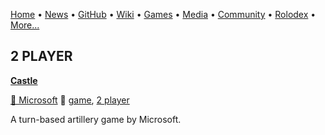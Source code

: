 [Home](https://qb64.com) • [News](/news.md) • [GitHub](/github.md) • [Wiki](/wiki.md) • [Games](/games.md) • [Media](/media.md) • [Community](/community.md) • [Rolodex](/rolodex.md) • [More...](/more.md)

## 2 PLAYER

**[Castle](castle/index)**

[🐝 Microsoft](microsoft) 🔗 [game](game), [2 player](2-player)

A turn-based artillery game by Microsoft.
